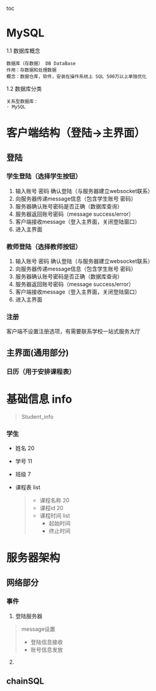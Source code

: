 toc

MySQL
=====

1.1 数据库概念

    数据库（存数据） DB DataBase
    作用：存数据和处理数据
    概念：数据仓库，软件，安装在操作系统上 SQL 500万以上单独优化

1.2 数据库分类

    关系型数据库：
    · MySQL

# 客户端结构（登陆->主界面）

## 登陆

### 学生登陆（选择学生按钮）

1. 输入账号 密码 确认登陆（与服务器建立websocket联系）
2. 向服务器传递message信息（包含学生账号 密码）
3. 服务器确认账号密码是否正确（数据库查询）
4. 服务器返回账号密码（message success/error）
5. 客户端接收message（登入主界面，关闭登陆窗口）
6. 进入主界面

### 教师登陆（选择教师按钮）

1. 输入账号 密码 确认登陆（与服务器建立websocket联系）
2. 向服务器传递message信息（包含学生账号 密码）
3. 服务器确认账号密码是否正确（数据库查询）
4. 服务器返回账号密码（message success/error）
5. 客户端接收message（登入主界面，关闭登陆窗口）
6. 进入主界面

### 注册

客户端不设置注册选项，有需要联系学校一站式服务大厅

## 主界面(通用部分)

### 日历（用于安排课程表）


# 基础信息 info

> Student_info

### 学生


- 姓名 20
- 学号 11
- 班级 7
- 课程表 list

  > - 课程名称 20
  > - 课程id 20
  > - 课程时间 list
  >   - 起始时间
  >   - 终止时间
  >

# 服务器架构

## 网络部分

### 事件

1.  登陆服务器

> message设置
> - 登陆信息接收 
> - 账号信息发放
> 

> 
> 

2.  

## chainSQL